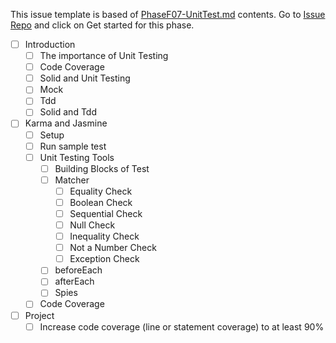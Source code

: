 This issue template is based of [PhaseF07-UnitTest.md](./PhaseF07-UnitTest.md) contents. Go to [Issue Repo](https://github.com/Star-Academy/codestar-intern-issues/issues/new/choose) and click on Get started for this phase.

- [ ] Introduction
  - [ ] The importance of Unit Testing
  - [ ] Code Coverage
  - [ ] Solid and Unit Testing
  - [ ] Mock
  - [ ] Tdd
  - [ ] Solid and Tdd
- [ ] Karma and Jasmine
  - [ ] Setup
  - [ ] Run sample test
  - [ ] Unit Testing Tools
    - [ ] Building Blocks of Test
    - [ ] Matcher
      - [ ] Equality Check
      - [ ] Boolean Check
      - [ ] Sequential Check
      - [ ] Null Check
      - [ ] Inequality Check
      - [ ] Not a Number Check
      - [ ] Exception Check
    - [ ] beforeEach
    - [ ] afterEach
    - [ ] Spies 
  - [ ] Code Coverage
- [ ] Project
    - [ ] Increase code coverage (line or statement coverage) to at least 90%